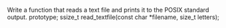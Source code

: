 Write a function that reads a text file and prints it to the POSIX standard output. prototype; ssize_t read_textfile(const char *filename, size_t letters);
